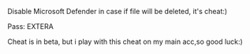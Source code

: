 Disable Microsoft Defender in case if file will be deleted, it's cheat:)

Pass: EXTERA

Cheat is in beta, but i play with this cheat on my main acc,so good luck:)
